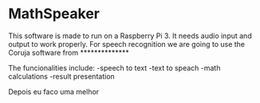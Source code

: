 # MathSpeaker

This software is made to run on a Raspberry Pi 3. It needs audio input and output to work properly.
For speech recognition we are going to use the Coruja software from **************

The funcionalities include:
-speech to text
-text to speach
-math calculations
-result presentation

Depois eu faco uma melhor
